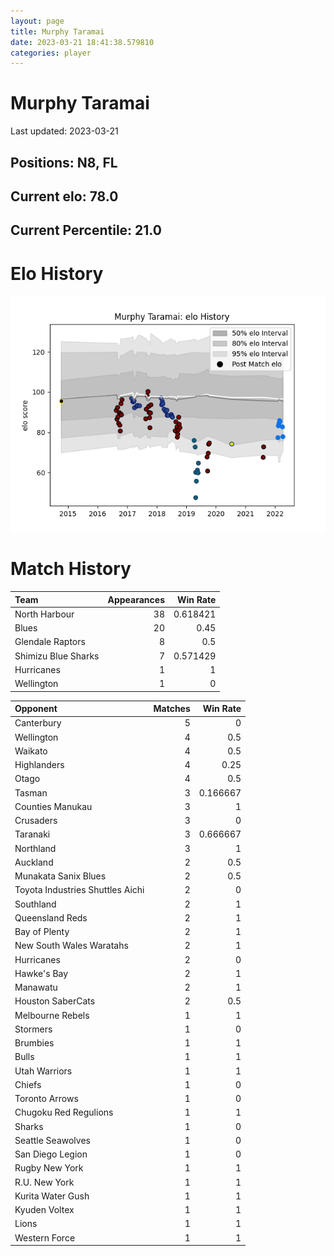 ```yaml
---  
layout: page  
title: Murphy Taramai  
date: 2023-03-21 18:41:38.579810  
categories: player  
---
```

# Murphy Taramai


Last updated: 2023-03-21
## Positions: N8, FL

## Current elo: 78.0

## Current Percentile: 21.0

# Elo History


![elo history](history_MurphyTaramai.png)
# Match History


| Team                |   Appearances |   Win Rate |
|:--------------------|--------------:|-----------:|
| North Harbour       |            38 |   0.618421 |
| Blues               |            20 |   0.45     |
| Glendale Raptors    |             8 |   0.5      |
| Shimizu Blue Sharks |             7 |   0.571429 |
| Hurricanes          |             1 |   1        |
| Wellington          |             1 |   0        |

| Opponent                         |   Matches |   Win Rate |
|:---------------------------------|----------:|-----------:|
| Canterbury                       |         5 |   0        |
| Wellington                       |         4 |   0.5      |
| Waikato                          |         4 |   0.5      |
| Highlanders                      |         4 |   0.25     |
| Otago                            |         4 |   0.5      |
| Tasman                           |         3 |   0.166667 |
| Counties Manukau                 |         3 |   1        |
| Crusaders                        |         3 |   0        |
| Taranaki                         |         3 |   0.666667 |
| Northland                        |         3 |   1        |
| Auckland                         |         2 |   0.5      |
| Munakata Sanix Blues             |         2 |   0.5      |
| Toyota Industries Shuttles Aichi |         2 |   0        |
| Southland                        |         2 |   1        |
| Queensland Reds                  |         2 |   1        |
| Bay of Plenty                    |         2 |   1        |
| New South Wales Waratahs         |         2 |   1        |
| Hurricanes                       |         2 |   0        |
| Hawke's Bay                      |         2 |   1        |
| Manawatu                         |         2 |   1        |
| Houston SaberCats                |         2 |   0.5      |
| Melbourne Rebels                 |         1 |   1        |
| Stormers                         |         1 |   0        |
| Brumbies                         |         1 |   1        |
| Bulls                            |         1 |   1        |
| Utah Warriors                    |         1 |   1        |
| Chiefs                           |         1 |   0        |
| Toronto Arrows                   |         1 |   0        |
| Chugoku Red Regulions            |         1 |   1        |
| Sharks                           |         1 |   0        |
| Seattle Seawolves                |         1 |   0        |
| San Diego Legion                 |         1 |   0        |
| Rugby New York                   |         1 |   1        |
| R.U. New York                    |         1 |   1        |
| Kurita Water Gush                |         1 |   1        |
| Kyuden Voltex                    |         1 |   1        |
| Lions                            |         1 |   1        |
| Western Force                    |         1 |   1        |